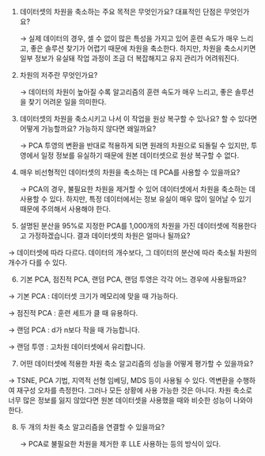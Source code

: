 1. 데이터셋의 차원을 축소하는 주요 목적은 무엇인가요? 대표적인 단점은 무엇인가요?
    
    → 실제 데이터의 경우, 셀 수 없이 많은 특성을 가지고 있어 훈련 속도가 매우 느리고, 좋은 솔루션 찾기가 어렵기 때문에 차원을 축소한다. 하지만, 차원을 축소시키면 일부 정보가 유실돼 작업 과정이 조금 더 복잡해지고 유지 관리가 어려워진다.
    
2. 차원의 저주란 무엇인가요?
    
    → 데이터의 차원이 높아질 수록 알고리즘의 훈련 속도가 매우 느리고, 좋은 솔루션을 찾기 어려운 일을 의미한다.
    
3. 데이터셋의 차원을 축소시키고 나서 이 작업을 원상 복구할 수 있나요? 할 수 있다면 어떻게 가능할까요? 가능하지 않다면 왜일까요?
    
    → PCA 투영의 변환을 반대로 적용하게 되면 원래의 차원으로 되돌릴 수 있지만, 투영에서 일정 정보를 유실하기 때문에 원본 데이터셋으로 원상 복구할 수 없다. 
    
4. 매우 비선형적인 데이터셋의 차원을 축소하는 데 PCA를 사용할 수 있을까요?
    
    → PCA의 경우, 불필요한 차원을 제거할 수 있어 데이터셋에서 차원을 축소하는 데 사용할 수 있다. 하지만, 특정 데이터에서는 정보 유실이 매우 많이 일어날 수 있기 때문에 주의해서 사용해야 한다.
    
5. 설명된 분산을 95%로 지정한 PCA를 1,000개의 차원을 가진 데이터셋에 적용한다고 가정하겠습니다. 결과 데이터셋의 차원은 얼마나 될까요?

  → 데이터셋에 따라 다르다. 데이터의 개수보다, 그 데이터의 분산에 따라 축소될 차원의 개수가 다를 수 있다.

6. 기본 PCA, 점진적 PCA, 랜덤 PCA, 랜덤 투영은 각각 어느 경우에 사용될까요?

  → 기본 PCA : 데이터셋 크기가 메모리에 맞을 때 가능하다.<br/>
  
  → 점진적 PCA : 훈련 세트가 클 때 유용하다. <br/>
  
  → 랜덤 PCA : d가 n보다 작을 때 가능합니다. <br/>
  
  → 랜덤 투영 : 고차원 데이터셋에서 유리합니다. <br/>

7. 어떤 데이터셋에 적용한 차원 축소 알고리즘의 성능을 어떻게 평가할 수 있을까요? <br/>

  → TSNE, PCA 기법, 지역적 선형 임베딩, MDS 등이 사용될 수 있다. 역변환을 수행하여 재구성 오차를 측정한다. 그러나 모든 상황에 사용 가능한 것은 아니다. 차원 축소로 너무 많은 정보를 잃지 않았다면 원본 데이터셋을 사용했을 때와 비슷한 성능이 나와야 한다.

8. 두 개의 차원 축소 알고리즘을 연결할 수 있을까요?

   → PCA로 불필요한 차원을 제거한 후 LLE 사용하는 등의 방식이 있다.
